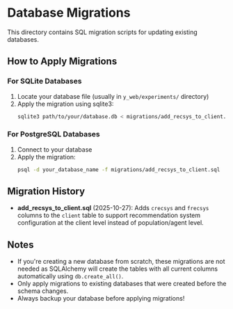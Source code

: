 # Database Migrations

This directory contains SQL migration scripts for updating existing databases.

## How to Apply Migrations

### For SQLite Databases

1. Locate your database file (usually in `y_web/experiments/` directory)
2. Apply the migration using sqlite3:
   ```bash
   sqlite3 path/to/your/database.db < migrations/add_recsys_to_client.sql
   ```

### For PostgreSQL Databases

1. Connect to your database
2. Apply the migration:
   ```bash
   psql -d your_database_name -f migrations/add_recsys_to_client.sql
   ```

## Migration History

- **add_recsys_to_client.sql** (2025-10-27): Adds `crecsys` and `frecsys` columns to the `client` table to support recommendation system configuration at the client level instead of population/agent level.

## Notes

- If you're creating a new database from scratch, these migrations are not needed as SQLAlchemy will create the tables with all current columns automatically using `db.create_all()`.
- Only apply migrations to existing databases that were created before the schema changes.
- Always backup your database before applying migrations!
